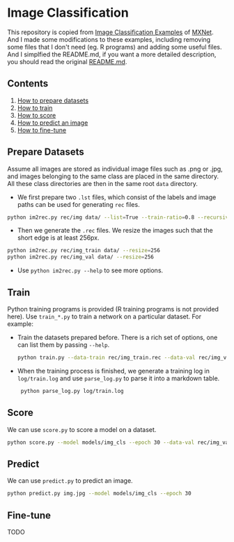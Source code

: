 # Image Classification

This repository is copied from [Image Classification Examples](https://github.com/apache/incubator-mxnet/tree/master/example/image-classification) of [MXNet](https://github.com/apache/incubator-mxnet). And I made some modifications to these examples, including removing some files that I don't need (eg. R programs) and adding some useful files. And I simplfied the README.md, if you want a more detailed description, you should read the original [README.md](https://github.com/apache/incubator-mxnet/blob/master/example/image-classification/README.md).

## Contents

1. [How to prepare datasets](#prepare-datasets)
2. [How to train](#train)
3. [How to score](#score)
4. [How to predict an image](#predict)
5. [How to fine-tune](#fine-tune)

## Prepare Datasets

Assume all images are stored as individual image files such as .png or .jpg, and images belonging to the same class are placed in the same directory. All these class directories are then in the same root `data` directory.
* We first prepare two `.lst` files, which consist of the labels and image paths can be used for generating `rec` files.
```bash
python im2rec.py rec/img data/ --list=True --train-ratio=0.8 --recursive=True
```
* Then we generate the `.rec` files. We resize the images such that the short edge is at least 256px.
```bash
python im2rec.py rec/img_train data/ --resize=256
python im2rec.py rec/img_val data/ --resize=256
```
* Use `python im2rec.py --help` to see more options.

## Train

Python training programs is provided (R training programs is not provided here). Use `train_*.py` to train a network on a particular dataset. For example:

* Train the datasets prepared before. There is a rich set of options, one can list them by passing `--help`.
  ```bash
  python train.py --data-train rec/img_train.rec --data-val rec/img_val.rec
  ```

* When the training process is finished, we generate a training log in `log/train.log` and use `parse_log.py` to parse it into a markdown table.
  ```bash
   python parse_log.py log/train.log
  ```

## Score
We can use `score.py` to score a model on a dataset.
```bash
python score.py --model models/img_cls --epoch 30 --data-val rec/img_val.rec
```

## Predict
We can use `predict.py` to predict an image.
```bash
python predict.py img.jpg --model models/img_cls --epoch 30
```

## Fine-tune
TODO


